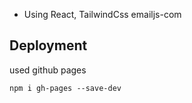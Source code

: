 - Using React, TailwindCss
emailjs-com


## Deployment
used github pages

`npm i gh-pages --save-dev`
